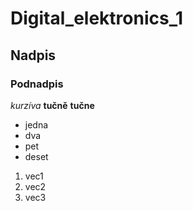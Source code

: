 # Digital_elektronics_1
## Nadpis
### Podnadpis
*kurzíva*
**tučně**
__tučne__

- jedna
- dva
- pet
- deset

1. vec1
2. vec2
3. vec3

